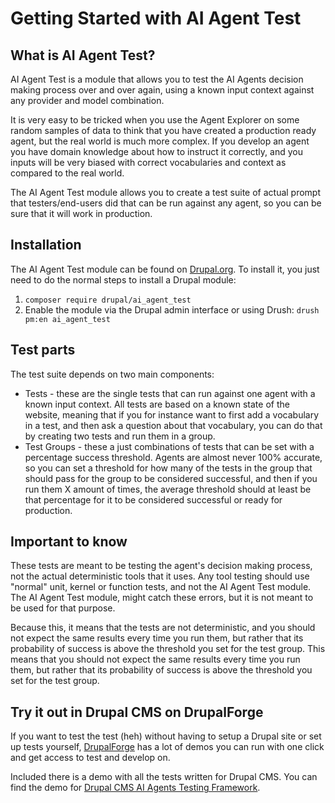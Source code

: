 # Getting Started with AI Agent Test

## What is AI Agent Test?
AI Agent Test is a module that allows you to test the AI Agents decision making process over and over again, using a known input context against any provider and model combination.

It is very easy to be tricked when you use the Agent Explorer on some random samples of data to think that you have created a production ready agent, but the real world is much more complex. If you develop an agent you have domain knowledge about how to instruct it correctly, and you inputs will be very biased with correct vocabularies and context as compared to the real world.

The AI Agent Test module allows you to create a test suite of actual prompt that testers/end-users did that can be run against any agent, so you can be sure that it will work in production.

## Installation
The AI Agent Test module can be found on [Drupal.org](https://www.drupal.org/project/ai_agent_test). To install it, you just need to do the normal steps to install a Drupal module:

1. `composer require drupal/ai_agent_test`
2. Enable the module via the Drupal admin interface or using Drush: `drush pm:en ai_agent_test`

## Test parts
The test suite depends on two main components:

* Tests - these are the single tests that can run against one agent with a known input context. All tests are based on a known state of the website, meaning that if you for instance want to first add a vocabulary in a test, and then ask a question about that vocabulary, you can do that by creating two tests and run them in a group.
* Test Groups - these a just combinations of tests that can be set with a percentage success threshold. Agents are almost never 100% accurate, so you can set a threshold for how many of the tests in the group that should pass for the group to be considered successful, and then if you run them X amount of times, the average threshold should at least be that percentage for it to be considered successful or ready for production.

## Important to know
These tests are meant to be testing the agent's decision making process, not the actual deterministic tools that it uses. Any tool testing should use "normal" unit, kernel or function tests, and not the AI Agent Test module. The AI Agent Test module, might catch these errors, but it is not meant to be used for that purpose.

Because this, it means that the tests are not deterministic, and you should not expect the same results every time you run them, but rather that its probability of success is above the threshold you set for the test group. This means that you should not expect the same results every time you run them, but rather that its probability of success is above the threshold you set for the test group.

## Try it out in Drupal CMS on DrupalForge
If you want to test the test (heh) without having to setup a Drupal site or set up tests yourself, [DrupalForge](https:/drupalforge.org) has a lot of demos you can run with one click and get access to test and develop on.

Included there is a demo with all the tests written for Drupal CMS. You can find the demo for [Drupal CMS AI Agents Testing Framework](https://www.drupalforge.org/template/drupal-cms-ai-agents-testing-framework).
